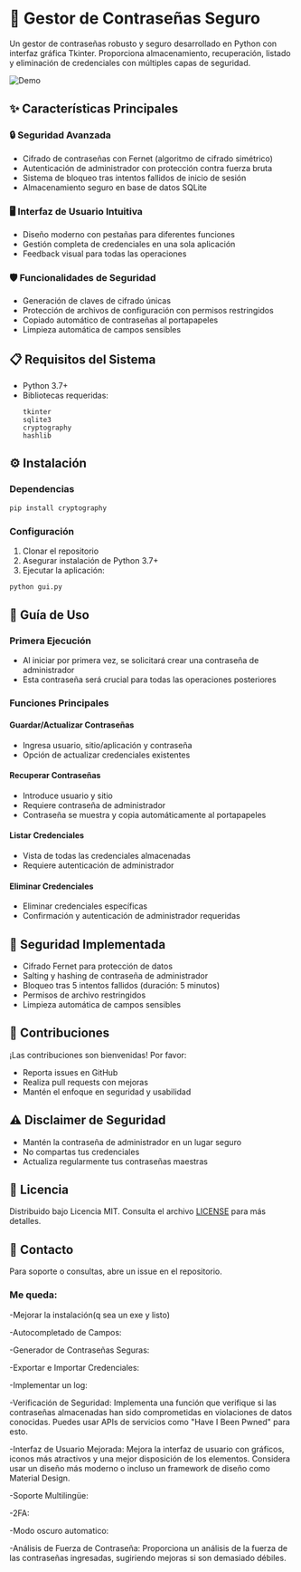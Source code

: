 # 🔐 Gestor de Contraseñas Seguro

Un gestor de contraseñas robusto y seguro desarrollado en Python con interfaz gráfica Tkinter. Proporciona almacenamiento, recuperación, listado y eliminación de credenciales con múltiples capas de seguridad.

![Demo](https://via.placeholder.com/800x400?text=Gestor+de+Contraseñas+Demo) <!-- Reemplaza con imagen real -->

## ✨ Características Principales

### 🔒 Seguridad Avanzada
- Cifrado de contraseñas con Fernet (algoritmo de cifrado simétrico)
- Autenticación de administrador con protección contra fuerza bruta
- Sistema de bloqueo tras intentos fallidos de inicio de sesión
- Almacenamiento seguro en base de datos SQLite

### 🖥️ Interfaz de Usuario Intuitiva
- Diseño moderno con pestañas para diferentes funciones
- Gestión completa de credenciales en una sola aplicación
- Feedback visual para todas las operaciones

### 🛡️ Funcionalidades de Seguridad
- Generación de claves de cifrado únicas
- Protección de archivos de configuración con permisos restringidos
- Copiado automático de contraseñas al portapapeles
- Limpieza automática de campos sensibles

## 📋 Requisitos del Sistema

- Python 3.7+
- Bibliotecas requeridas:
  ```
  tkinter
  sqlite3
  cryptography
  hashlib
  ```

## ⚙️ Instalación

### Dependencias
```bash
pip install cryptography
```

### Configuración
1. Clonar el repositorio
2. Asegurar instalación de Python 3.7+
3. Ejecutar la aplicación:
```bash
python gui.py
```

## 📖 Guía de Uso

### Primera Ejecución
- Al iniciar por primera vez, se solicitará crear una contraseña de administrador
- Esta contraseña será crucial para todas las operaciones posteriores

### Funciones Principales

#### Guardar/Actualizar Contraseñas
- Ingresa usuario, sitio/aplicación y contraseña
- Opción de actualizar credenciales existentes

#### Recuperar Contraseñas
- Introduce usuario y sitio
- Requiere contraseña de administrador
- Contraseña se muestra y copia automáticamente al portapapeles

#### Listar Credenciales
- Vista de todas las credenciales almacenadas
- Requiere autenticación de administrador

#### Eliminar Credenciales
- Eliminar credenciales específicas
- Confirmación y autenticación de administrador requeridas

## 🚨 Seguridad Implementada

- Cifrado Fernet para protección de datos
- Salting y hashing de contraseña de administrador
- Bloqueo tras 5 intentos fallidos (duración: 5 minutos)
- Permisos de archivo restringidos
- Limpieza automática de campos sensibles

## 🤝 Contribuciones

¡Las contribuciones son bienvenidas! Por favor:
- Reporta issues en GitHub
- Realiza pull requests con mejoras
- Mantén el enfoque en seguridad y usabilidad

## ⚠️ Disclaimer de Seguridad

- Mantén la contraseña de administrador en un lugar seguro
- No compartas tus credenciales
- Actualiza regularmente tus contraseñas maestras

## 📜 Licencia

Distribuido bajo Licencia MIT. Consulta el archivo [LICENSE](LICENSE) para más detalles.

## 📩 Contacto

Para soporte o consultas, abre un issue en el repositorio.



### Me queda:

-Mejorar la instalación(q sea un exe y listo)

-Autocompletado de Campos:

-Generador de Contraseñas Seguras:

-Exportar e Importar Credenciales:

-Implementar un log:

-Verificación de Seguridad:
	Implementa una función que verifique si las contraseñas almacenadas han sido comprometidas en violaciones de datos conocidas. Puedes usar APIs de servicios como "Have I Been Pwned" para esto.

-Interfaz de Usuario Mejorada:
	Mejora la interfaz de usuario con gráficos, iconos más atractivos y una mejor disposición de los elementos. Considera usar un diseño más moderno o incluso un framework de diseño como Material Design.

-Soporte Multilingüe:

-2FA:

-Modo oscuro automatico:

-Análisis de Fuerza de Contraseña:
	Proporciona un análisis de la fuerza de las contraseñas ingresadas, sugiriendo mejoras si son demasiado débiles.